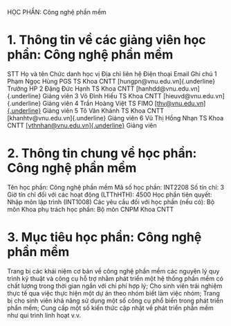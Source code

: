 HỌC PHẦN: Công nghệ phần mềm
# 1. Thông tin về các giảng viên học phần: Công nghệ phần mềm
STT Họ và tên Chức danh học vị Địa chỉ liên hệ Điện thoại Email Ghi chú 1 Phạm Ngọc Hùng PGS TS Khoa CNTT [hungpn\@vnu.edu.vn]{.underline} Trưởng HP
2 Đặng Đức Hạnh TS Khoa CNTT [hanhdd\@vnu.edu.vn]{.underline} Giảng viên
3 Võ Đình Hiếu TS Khoa CNTT [hieuvd\@vnu.edu.vn]{.underline} Giảng viên
4 Trần Hoàng Việt TS FIMO [[thv\@vnu.edu.vn]{.underline}](mailto:thv@vnu.edu.vn) Giảng viên
5 Tô Văn Khánh TS Khoa CNTT [khanhtv\@vnu.edu.vn]{.underline} Giảng viên
6 Vũ Thị Hồng Nhạn TS Khoa CNTT [[vthnhan\@vnu.edu.vn]{.underline}](mailto:vthnhan@vnu.edu.vn) Giảng viên
# 2. Thông tin chung về học phần: Công nghệ phần mềm
Tên học phần: Công nghệ phần mềm Mã số học phần: INT2208 Số tín chỉ: 3 Giờ tín chỉ đối với các hoạt động (LTThHTH): 4500 Học phần tiên quyết: Nhập môn lập trình (INT1008) Các yêu cầu đối với học phần (nếu có): Bộ môn Khoa phụ trách học phần: Bộ môn CNPM Khoa CNTT
# 3. Mục tiêu học phần: Công nghệ phần mềm
Trang bị các khái niệm cơ bản về công nghệ phần mềm các nguyên lý quy
trình kỹ thuật và công cụ hỗ trợ nhằm phát triển một hệ thống phần mềm
có chất lượng trong thời gian ngắn với chi phí hợp lý; Cho sinh viên
trải nghiệm thực tế qua việc thực hiện một dự án theo nhóm biết làm
việc nhóm; Trang bị cho sinh viên khả năng sử dụng một số công cụ phổ
biến trong phát triển phẩn mềm; Cung cấp một số kiến thức cập nhật về
phát triển phần mềm như qui trình linh hoạt v.v.
